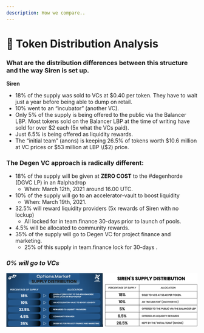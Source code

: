 ```yaml
---
description: How we compare..
---
```


# 📒 Token Distribution Analysis

### **What are the distribution differences between this structure and the way Siren is set up.**

**Siren**

* 18% of the supply was sold to VCs at $0.40 per token. They have to wait just a year before being able to dump on retail.
* 10% went to an “incubator” \(another VC\). 
* Only 5% of the supply is being offered to the public via the Balancer LBP. Most tokens sold on the Balancer LBP at the time of writing have sold for over $2 each \(5x what the VCs paid\). 
* Just 6.5% is being offered as liquidity rewards. 
* The “initial team” \(anons\) is keeping 26.5% of tokens worth $10.6 million at VC prices or $53 million at LBP \($2\) price. 

### **The Degen VC approach is radically different:**

* 18% of the supply will be given at **ZERO COST** to the \#degenhorde \(DGVC LP\) in an \#alphadrop
  * When: March 12th, 2021 around 16.00 UTC. 
* 10% of the supply will go to an accelerator-vault to boost liquidity 
  * When: March 19th, 2021. 
* 32.5% will reward liquidity providers \(5x rewards of Siren with no lockup\) 
  * All locked for in team.finance 30-days prior to launch of pools.
* 4.5% will be allocated to community rewards.
* 35% of the supply will go to Degen VC for project finance and marketing. 
  * 25% of this supply in team.finance lock for 30-days . 

### _**0% will go to VCs**_

![A handy guide as to how we are a VAST improvement on Siren&#x2019;s token distribution metrics.](.gitbook/assets/image%20%285%29.png)

